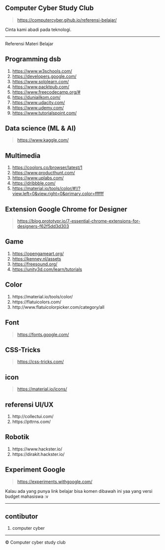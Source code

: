 ## Computer Cyber Study Club
> https://computercyber.gihub.io/referensi-belajar/

Cinta kami abadi pada teknologi.

---
Referensi Materi Belajar

## Programming dsb
<ol>
  <li><a href="https://www.w3schools.com/">https://www.w3schools.com/</a></li>
  <li><a href="https://developers.google.com/">https://developers.google.com/</a></li>
  <li><a href="https://www.sololearn.com/">https://www.sololearn.com/</a></li>
  <li><a href="https://www.packtpub.com/">https://www.packtpub.com/</a></li>
  <li><a href="https://www.freecodecamp.org/#">https://www.freecodecamp.org/#</a></li>
  <li><a href="https://duniailkom.com/">https://duniailkom.com/</a></li>
  <li><a href="https://www.udacity.com/">https://www.udacity.com/</a></li>
  <li><a href="https://www.udemy.com/">https://www.udemy.com/</a></li>
  <li><a href="https://www.tutorialspoint.com/">https://www.tutorialspoint.com/</a></li>
</ol>

## Data science (ML & AI)
> <a href="https://www.kaggle.com/">https://www.kaggle.com/</a>

## Multimedia
<ol>
  <li><a href="https://coolors.co/browser/latest/1">https://coolors.co/browser/latest/1</a></li>
  <li><a href="https://www.producthunt.com/">https://www.producthunt.com/</a></li>
  <li><a href="https://www.uplabs.com/">https://www.uplabs.com/</a></li>
  <li><a href="https://dribbble.com/">https://dribbble.com/</a></li>
  <li><a href="https://material.io/tools/color/#!/?view.left=0&view.right=0&primary.color=ffffff">https://material.io/tools/color/#!/?view.left=0&view.right=0&primary.color=ffffff</a></li>
</ol>

## Extension Google Chrome for Designer
> <a href="https://blog.prototypr.io/7-essential-chrome-extensions-for-designers-f62f5dd3d303">https://blog.prototypr.io/7-essential-chrome-extensions-for-designers-f62f5dd3d303</a>

## Game
<ol>
  <li><a href="https://opengameart.org/">https://opengameart.org/</a></li>
  <li><a href="https://kenney.nl/assets">https://kenney.nl/assets</a></li>
  <li><a href="https://freesound.org/">https://freesound.org/</a></li>
  <li><a href="https://unity3d.com/learn/tutorials">https://unity3d.com/learn/tutorials</a></li>
</ol>
  
## Color
<ol>
  <li>https://material.io/tools/color/</li> 
  <li>https://flatuicolors.com/</li>
  <li>http://www.flatuicolorpicker.com/category/all</li>
</ol>

## Font
> https://fonts.google.com/

## CSS-Tricks
> https://css-tricks.com/

## icon
> https://material.io/icons/

## referensi UI/UX
<ol>
  <li>http://collectui.com/</li>
  <li>https://pttrns.com/</li>
</ol>

## Robotik
<ol>
  <li>https://www.hackster.io/</li>
  <li>https://dirakit.hackster.io/</li>
</ol>

## Experiment Google
> https://experiments.withgoogle.com/

Kalau ada yang punya link belajar bisa komen dibawah ini yaa yang versi budget mahasiswa :v

---
## contibutor
<ol>
  <li>computer cyber</li>
</ol>

---
© Computer cyber study club
